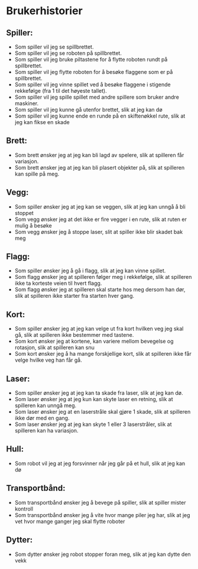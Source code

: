 # Brukerhistorier


## Spiller:

- Som spiller vil jeg se spillbrettet.
- Som spiller vil jeg se roboten på spillbrettet.
- Som spiller vil jeg bruke piltastene for å flytte roboten rundt på spillbrettet.
- Som spiller vil jeg flytte roboten for å besøke flaggene som er på spillbrettet.
- Som spiller vil jeg vinne spillet ved å besøke flaggene i stigende rekkefølge (fra 1 til det høyeste tallet).
- Som spiller vil jeg spille spillet med andre spillere som bruker andre maskiner.
- Som spiller vil jeg kunne gå utenfor brettet, slik at jeg kan dø
- Som spiller vil jeg kunne ende en runde på en skiftenøkkel rute, slik at jeg kan fikse en skade

## Brett:

- Som brett ønsker jeg at jeg kan bli lagd av spelere, slik at spilleren får variasjon.
- Som brett ønsker jeg at jeg kan bli plasert objekter på, slik at spilleren kan spille på meg.

## Vegg:

- Som spiller ønsker jeg at jeg kan se veggen, slik at jeg kan unngå å bli stoppet
- Som vegg ønsker jeg at det ikke er fire vegger i en rute, slik at ruten er mulig å besøke
- Som vegg ønsker jeg å stoppe laser, slit at spiller ikke blir skadet bak meg

## Flagg:

- Som spiller ønsker jeg å gå i flagg, slik at jeg kan vinne spillet.
- Som flagg ønsker jeg at spilleren følger meg i rekkefølge, slik at spilleren ikke ta korteste veien til hvert flagg.
- Som flagg ønsker jeg at spilleren skal starte hos meg dersom han dør, slik at spilleren ikke starter fra starten hver gang.

## Kort:

- Som spiller ønsker jeg at jeg kan velge ut fra kort hvilken veg jeg skal gå, slik at spilleren ikke bestemmer med tastene.
- Som kort ønsker jeg at kortene, kan variere mellom bevegelse og rotasjon, slik at spilleren kan snu
- Som kort ønsker jeg å ha mange forskjellige kort, slik at spilleren ikke får velge hvilke veg han får gå.

## Laser:

- Som spiller ønsker jeg at jeg kan ta skade fra laser, slik at jeg kan dø.
- Som laser ønsker jeg at jeg kun kan skyte laser en retning, slik at spilleren kan unngå meg.
- Som laser ønsker jeg at en laserstråle skal gjøre 1 skade, slik at spilleren ikke dør med en gang.
- Som laser ønsker jeg at jeg kan skyte 1 eller 3 laserstråler, slik at spilleren kan ha variasjon.

## Hull:

- Som robot vil jeg at jeg forsvinner når jeg går på et hull, slik at jeg kan dø

## Transportbånd:
- Som transportbånd ønsker jeg å bevege på spiller, slik at spiller mister kontroll
- Som transportbånd ønsker jeg å vite hvor mange piler jeg har, slik at jeg vet hvor mange ganger jeg skal flytte roboter

## Dytter:
- Som dytter ønsker jeg robot stopper foran meg, slik at jeg kan dytte den vekk


